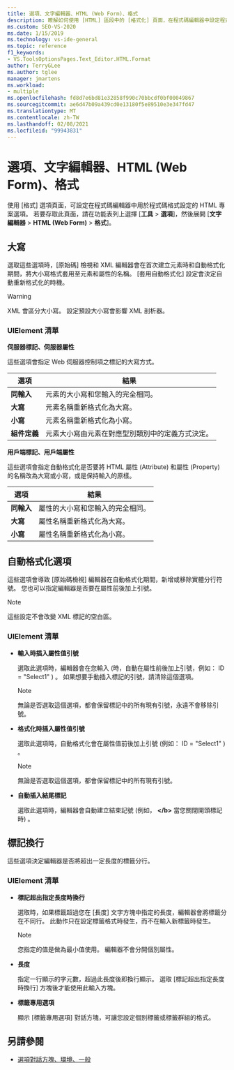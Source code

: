 ```yaml
---
title: 選項、文字編輯器、HTML (Web Form)、格式
description: 瞭解如何使用 [HTML] 區段中的 [格式化] 頁面，在程式碼編輯器中設定程式碼格式化的 HTML 專案選項。
ms.custom: SEO-VS-2020
ms.date: 1/15/2019
ms.technology: vs-ide-general
ms.topic: reference
f1_keywords:
- VS.ToolsOptionsPages.Text_Editor.HTML.Format
author: TerryGLee
ms.author: tglee
manager: jmartens
ms.workload:
- multiple
ms.openlocfilehash: fd8d7e6bd81e32858f990c70bbcdf0bf00049867
ms.sourcegitcommit: ae6d47b09a439cd0e13180f5e89510e3e347fd47
ms.translationtype: MT
ms.contentlocale: zh-TW
ms.lasthandoff: 02/08/2021
ms.locfileid: "99943831"
---
```

# <a name="options-text-editor-html-web-forms-formatting"></a>選項、文字編輯器、HTML (Web Form)、格式

使用 [格式] 選項頁面，可設定在程式碼編輯器中用於程式碼格式設定的 HTML 專案選項。 若要存取此頁面，請在功能表列上選擇 [**工具**  >  **選項**]，然後展開 [**文字編輯器**  >  **HTML (Web Form)**  >  **格式**]。

## <a name="capitalization"></a>大寫

選取這些選項時，[原始碼] 檢視和 XML 編輯器會在首次建立元素時和自動格式化期間，將大小寫格式套用至元素和屬性的名稱。 [套用自動格式化] 設定會決定自動重新格式化的時機。

> [!WARNING]
> XML 會區分大小寫。 設定預設大小寫會影響 XML 剖析器。

### <a name="uielement-list"></a>UIElement 清單

**伺服器標記、伺服器屬性**

這些選項會指定 Web 伺服器控制項之標記的大寫方式。

|選項|結果|
|---------------------------------|------------------------------|
|**同輸入**|元素的大小寫和您輸入的完全相同。|
|**大寫**|元素名稱重新格式化為大寫。|
|**小寫**|元素名稱重新格式化為小寫。|
|**組件定義**|元素大小寫由元素在對應型別類別中的定義方式決定。|

**用戶端標記、用戶端屬性**

這些選項會指定自動格式化是否要將 HTML 屬性 (Attribute) 和屬性 (Property) 的名稱改為大寫或小寫，或是保持輸入的原樣。

|選項|結果|
|---------------------------------|------------------------------|
|**同輸入**|屬性的大小寫和您輸入的完全相同。|
|**大寫**|屬性名稱重新格式化為大寫。|
|**小寫**|屬性名稱重新格式化為小寫。|

## <a name="automatic-formatting-options"></a>自動格式化選項

這些選項會導致 [原始碼檢視] 編輯器在自動格式化期間，新增或移除實體分行符號。 您也可以指定編輯器是否要在屬性前後加上引號。

> [!NOTE]
> 這些設定不會改變 XML 標記的空白區。

### <a name="uielement-list"></a>UIElement 清單

- **輸入時插入屬性值引號**

   選取此選項時，編輯器會在您輸入 (時，自動在屬性前後加上引號，例如： ID = "Select1" ) 。 如果想要手動插入標記的引號，請清除這個選項。

   > [!NOTE]
   > 無論是否選取這個選項，都會保留標記中的所有現有引號，永遠不會移除引號。

- **格式化時插入屬性值引號**

   選取此選項時，自動格式化會在屬性值前後加上引號 (例如： ID = "Select1" ) 。

   > [!NOTE]
   > 無論是否選取這個選項，都會保留標記中的所有現有引號。

- **自動插入結尾標記**

   選取此選項時，編輯器會自動建立結束記號 (例如， **\</b>** 當您關閉開頭標記時) 。

## <a name="tag-wrapping"></a>標記換行

這些選項決定編輯器是否將超出一定長度的標籤分行。

### <a name="uielement-list"></a>UIElement 清單

- **標記超出指定長度時換行**

   選取時，如果標籤超過您在 [長度] 文字方塊中指定的長度，編輯器會將標籤分在不同行。 此動作只在設定標籤格式時發生，而不在輸入新標籤時發生。

   > [!NOTE]
   > 您指定的值是做為最小值使用。 編輯器不會分開個別屬性。

- **長度**

   指定一行顯示的字元數，超過此長度後即換行顯示。 選取 [標記超出指定長度時換行] 方塊後才能使用此輸入方塊。

- **標籤專用選項**

   顯示 [標籤專用選項] 對話方塊，可讓您設定個別標籤或標籤群組的格式。

## <a name="see-also"></a>另請參閱

- [選項對話方塊、環境、一般](../../ide/reference/general-environment-options-dialog-box.md)

